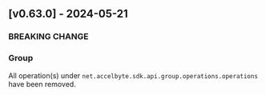 <a name="v0.63.0"></a>
## [v0.63.0] - 2024-05-21

### BREAKING CHANGE

### Group
All operation(s) under `net.accelbyte.sdk.api.group.operations.operations` have been removed.
